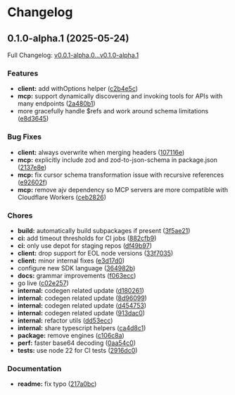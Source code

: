 # Changelog

## 0.1.0-alpha.1 (2025-05-24)

Full Changelog: [v0.0.1-alpha.0...v0.1.0-alpha.1](https://github.com/llrightll/antire-netsuite/compare/v0.0.1-alpha.0...v0.1.0-alpha.1)

### Features

* **client:** add withOptions helper ([c2b4e5c](https://github.com/llrightll/antire-netsuite/commit/c2b4e5c82f0ce8ee99aed6cb30feea6d56999a50))
* **mcp:** support dynamically discovering and invoking tools for APIs with many endpoints ([2a480b1](https://github.com/llrightll/antire-netsuite/commit/2a480b17b4656704730f9147516256acfda62f0c))
* more gracefully handle $refs and work around schema limitations ([e8d3645](https://github.com/llrightll/antire-netsuite/commit/e8d3645845bc18ff5817466cada5224668170822))


### Bug Fixes

* **client:** always overwrite when merging headers ([107116e](https://github.com/llrightll/antire-netsuite/commit/107116e2e451481d6f1c20d8645fac0e6538982a))
* **mcp:** explicitly include zod and zod-to-json-schema in package.json ([2137e8e](https://github.com/llrightll/antire-netsuite/commit/2137e8e9d934f3cc0f54efea3a75d0bf50f7d0e3))
* **mcp:** fix cursor schema transformation issue with recursive references ([e92602f](https://github.com/llrightll/antire-netsuite/commit/e92602fda4d6e327b1ac9a666141edaa4f16d59f))
* **mcp:** remove ajv dependency so MCP servers are more compatible with Cloudflare Workers ([ceb2826](https://github.com/llrightll/antire-netsuite/commit/ceb2826f03f111649c73b6ea2e5c8ba748046098))


### Chores

* **build:** automatically build subpackages if present ([3f5ae21](https://github.com/llrightll/antire-netsuite/commit/3f5ae21fa4cfe038e1b7c0837bbede3fd120ab94))
* **ci:** add timeout thresholds for CI jobs ([882cfb9](https://github.com/llrightll/antire-netsuite/commit/882cfb9bcdcc150b347d1a4a343cf5a2a79f4a2f))
* **ci:** only use depot for staging repos ([df49b97](https://github.com/llrightll/antire-netsuite/commit/df49b97e357433b853276b716524b48bf0de0c08))
* **client:** drop support for EOL node versions ([33f7035](https://github.com/llrightll/antire-netsuite/commit/33f70357a8f87950afdaac11dbbb4e52451b779e))
* **client:** minor internal fixes ([e3d17d0](https://github.com/llrightll/antire-netsuite/commit/e3d17d0b5b1d943a85f733449ca9b5f91c5b3756))
* configure new SDK language ([364982b](https://github.com/llrightll/antire-netsuite/commit/364982b0eb46a9e980130c00d807291c013dd93c))
* **docs:** grammar improvements ([f063ecc](https://github.com/llrightll/antire-netsuite/commit/f063ecc8d4113f51938a44602fbc7b6219457e72))
* go live ([c02e257](https://github.com/llrightll/antire-netsuite/commit/c02e25726f4ebcb75b77caaca08426682e19a686))
* **internal:** codegen related update ([d180261](https://github.com/llrightll/antire-netsuite/commit/d180261880c1066d80603bcb363f20ee85810d3b))
* **internal:** codegen related update ([8d96099](https://github.com/llrightll/antire-netsuite/commit/8d96099a769fdb55e3d09e88fc9f74ebf4c601d9))
* **internal:** codegen related update ([d454753](https://github.com/llrightll/antire-netsuite/commit/d45475301a19a294e8ca004c05b1effdf437e787))
* **internal:** codegen related update ([913dac0](https://github.com/llrightll/antire-netsuite/commit/913dac0f5a7fcc623ef452860c30ec2517892784))
* **internal:** refactor utils ([dd53ecc](https://github.com/llrightll/antire-netsuite/commit/dd53ecc9e8a96a124731279a51f961ccbd50c2be))
* **internal:** share typescript helpers ([ca4d8c1](https://github.com/llrightll/antire-netsuite/commit/ca4d8c1a95083eba3a2ccd171fbff1439360e469))
* **package:** remove engines ([c106c8a](https://github.com/llrightll/antire-netsuite/commit/c106c8a5df6fd0f3b089894417a9b17fa58a27b7))
* **perf:** faster base64 decoding ([0aa54c0](https://github.com/llrightll/antire-netsuite/commit/0aa54c0b01a5ab286f3aeb79e56ac62704bef5eb))
* **tests:** use node 22 for CI tests ([2916dc0](https://github.com/llrightll/antire-netsuite/commit/2916dc00b5b18315634095dcc1521b5f47be40c6))


### Documentation

* **readme:** fix typo ([217a0bc](https://github.com/llrightll/antire-netsuite/commit/217a0bca1174c215f7197a3715e08dfba38085f2))
